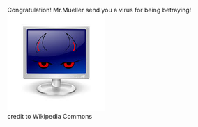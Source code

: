 Congratulation! Mr.Mueller send you a virus for being betraying!    
![virus](../../../../picture/virus.png)  
credit to Wikipedia Commons  